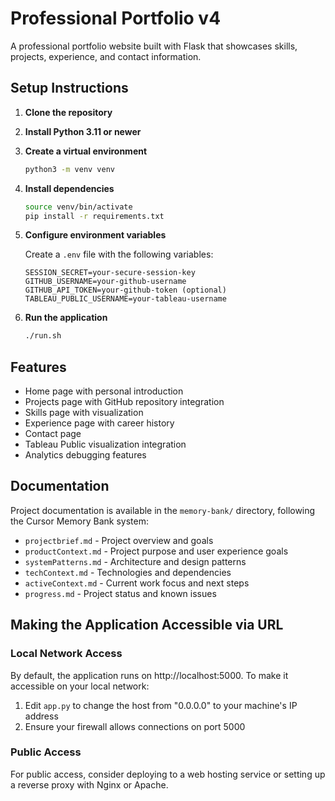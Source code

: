 # Professional Portfolio v4

A professional portfolio website built with Flask that showcases skills, projects, experience, and contact information.

## Setup Instructions

1. **Clone the repository**

2. **Install Python 3.11 or newer**

3. **Create a virtual environment**
   ```bash
   python3 -m venv venv
   ```

4. **Install dependencies**
   ```bash
   source venv/bin/activate
   pip install -r requirements.txt
   ```

5. **Configure environment variables**
   
   Create a `.env` file with the following variables:
   ```
   SESSION_SECRET=your-secure-session-key
   GITHUB_USERNAME=your-github-username
   GITHUB_API_TOKEN=your-github-token (optional)
   TABLEAU_PUBLIC_USERNAME=your-tableau-username
   ```

6. **Run the application**
   ```bash
   ./run.sh
   ```

## Features

- Home page with personal introduction
- Projects page with GitHub repository integration
- Skills page with visualization
- Experience page with career history
- Contact page
- Tableau Public visualization integration
- Analytics debugging features

## Documentation

Project documentation is available in the `memory-bank/` directory, following the Cursor Memory Bank system:

- `projectbrief.md` - Project overview and goals
- `productContext.md` - Project purpose and user experience goals
- `systemPatterns.md` - Architecture and design patterns
- `techContext.md` - Technologies and dependencies
- `activeContext.md` - Current work focus and next steps
- `progress.md` - Project status and known issues

## Making the Application Accessible via URL

### Local Network Access
By default, the application runs on http://localhost:5000. To make it accessible on your local network:

1. Edit `app.py` to change the host from "0.0.0.0" to your machine's IP address
2. Ensure your firewall allows connections on port 5000

### Public Access
For public access, consider deploying to a web hosting service or setting up a reverse proxy with Nginx or Apache. 